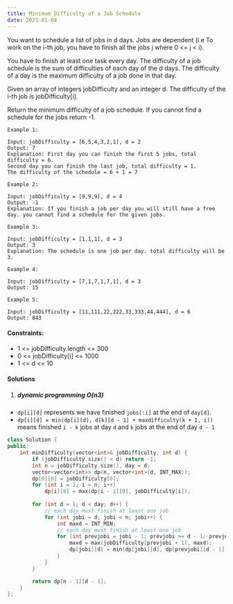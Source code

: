 ```yaml
---
title: Minimum Difficulty of a Job Schedule
date: 2021-01-04
---
```

You want to schedule a list of jobs in d days. Jobs are dependent (i.e To work on the i-th job, you have to finish all the jobs j where 0 <= j < i).

You have to finish at least one task every day. The difficulty of a job schedule is the sum of difficulties of each day of the d days. The difficulty of a day is the maximum difficulty of a job done in that day.

Given an array of integers jobDifficulty and an integer d. The difficulty of the i-th job is jobDifficulty[i].

Return the minimum difficulty of a job schedule. If you cannot find a schedule for the jobs return -1.

 

```
Example 1:

Input: jobDifficulty = [6,5,4,3,2,1], d = 2
Output: 7
Explanation: First day you can finish the first 5 jobs, total difficulty = 6.
Second day you can finish the last job, total difficulty = 1.
The difficulty of the schedule = 6 + 1 = 7 

Example 2:

Input: jobDifficulty = [9,9,9], d = 4
Output: -1
Explanation: If you finish a job per day you will still have a free day. you cannot find a schedule for the given jobs.

Example 3:

Input: jobDifficulty = [1,1,1], d = 3
Output: 3
Explanation: The schedule is one job per day. total difficulty will be 3.

Example 4:

Input: jobDifficulty = [7,1,7,1,7,1], d = 3
Output: 15

Example 5:

Input: jobDifficulty = [11,111,22,222,33,333,44,444], d = 6
Output: 843
```

 

#### Constraints:

-    1 <= jobDifficulty.length <= 300
-    0 <= jobDifficulty[i] <= 1000
-    1 <= d <= 10


#### Solutions

1. ##### dynamic programming O(n3)

- `dp[i][d]` represents we have finished `jobs[:i]` at the end of `day[d]`.
- `dp[i][d] = min(dp[i][d], d[k][d - 1] + maxdifficulty(k + 1, i))` means finished `i - k` jobs at day `d` and `k` jobs at the end of day `d - 1`

```cpp
class Solution {
public:
    int minDifficulty(vector<int>& jobDifficulty, int d) {
        if (jobDifficulty.size() < d) return -1;
        int n = jobDifficulty.size(), day = d;
        vector<vector<int>> dp(n, vector<int>(d, INT_MAX));
        dp[0][0] = jobDifficulty[0];
        for (int i = 1; i < n; i++)
            dp[i][0] = max(dp[i - 1][0], jobDifficulty[i]);
        
        for (int d = 1; d < day; d++) {
            // each day must finish at least one job
            for (int jobi = d; jobi < n; jobi++) {
                int maxd = INT_MIN;
                // each day must finish at least one job
                for (int prevjobi = jobi - 1; prevjobi >= d - 1; prevjobi--) {
                    maxd = max(jobDifficulty[prevjobi + 1], maxd);
                    dp[jobi][d] = min(dp[jobi][d], dp[prevjobi][d - 1] + maxd);
                }
            }
        }

        return dp[n - 1][d - 1];
    }
};
```